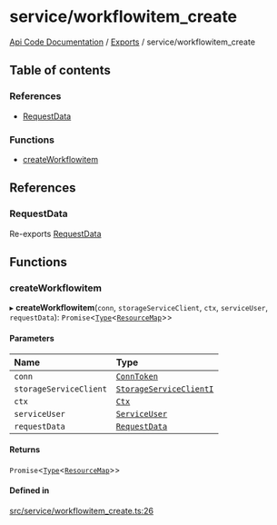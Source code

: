 # service/workflowitem\_create
 
[Api Code Documentation](../README.md) / [Exports](../modules.md) / service/workflowitem\_create

## Table of contents

### References

- [RequestData](service_workflowitem_create.md#requestdata)

### Functions

- [createWorkflowitem](service_workflowitem_create.md#createworkflowitem)

## References

### RequestData

Re-exports [RequestData](../interfaces/service_domain_workflow_workflowitem_create.RequestData.md)

## Functions

### createWorkflowitem

▸ **createWorkflowitem**(`conn`, `storageServiceClient`, `ctx`, `serviceUser`, `requestData`): `Promise`<[`Type`](result.md#type)<[`ResourceMap`](service_domain_ResourceMap.md#resourcemap)\>\>

#### Parameters

| Name | Type |
| :------ | :------ |
| `conn` | [`ConnToken`](service_conn.md#conntoken) |
| `storageServiceClient` | [`StorageServiceClientI`](../interfaces/service_Client_storage_service_h.StorageServiceClientI.md) |
| `ctx` | [`Ctx`](../interfaces/lib_ctx.Ctx.md) |
| `serviceUser` | [`ServiceUser`](../interfaces/service_domain_organization_service_user.ServiceUser.md) |
| `requestData` | [`RequestData`](../interfaces/service_domain_workflow_workflowitem_create.RequestData.md) |

#### Returns

`Promise`<[`Type`](result.md#type)<[`ResourceMap`](service_domain_ResourceMap.md#resourcemap)\>\>

#### Defined in

[src/service/workflowitem_create.ts:26](https://github.com/openkfw/TruBudget/blob/4d7fd4be/api/src/service/workflowitem_create.ts#L26)
